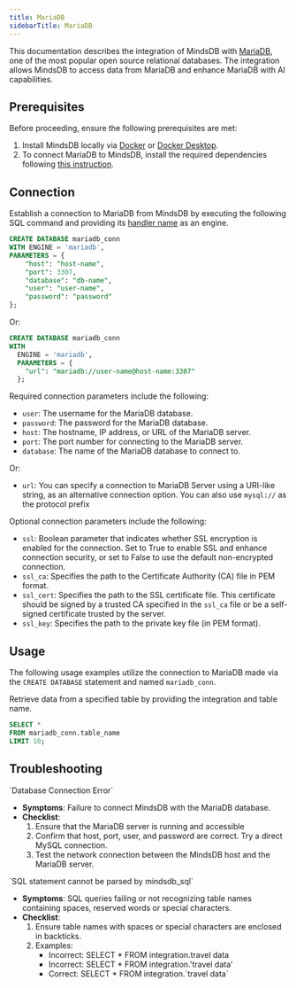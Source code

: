 ```yaml
---
title: MariaDB
sidebarTitle: MariaDB
---
```


This documentation describes the integration of MindsDB with [MariaDB](https://mariadb.org/), one of the most popular open source relational databases.
The integration allows MindsDB to access data from MariaDB and enhance MariaDB with AI capabilities.

## Prerequisites

Before proceeding, ensure the following prerequisites are met:

1. Install MindsDB locally via [Docker](https://docs.mindsdb.com/setup/self-hosted/docker) or [Docker Desktop](https://docs.mindsdb.com/setup/self-hosted/docker-desktop).
2. To connect MariaDB to MindsDB, install the required dependencies following [this instruction](https://docs.mindsdb.com/setup/self-hosted/docker#install-dependencies).

## Connection

Establish a connection to MariaDB from MindsDB by executing the following SQL command and providing its [handler name](https://github.com/mindsdb/mindsdb/tree/main/mindsdb/integrations/handlers/mariadb_handler) as an engine.

```sql
CREATE DATABASE mariadb_conn
WITH ENGINE = 'mariadb', 
PARAMETERS = {
    "host": "host-name",
    "port": 3307,
    "database": "db-name",
    "user": "user-name",
    "password": "password"
};
```

Or:

```sql
CREATE DATABASE mariadb_conn
WITH
  ENGINE = 'mariadb',
  PARAMETERS = {
    "url": "mariadb://user-name@host-name:3307"
  };
```

Required connection parameters include the following:

*    `user`: The username for the MariaDB database.
*    `password`: The password for the MariaDB database.
*    `host`: The hostname, IP address, or URL of the MariaDB server.
*    `port`: The port number for connecting to the MariaDB server.
*    `database`: The name of the MariaDB database to connect to.

Or:

*    `url`: You can specify a connection to MariaDB Server using a URI-like string, as an alternative connection option. You can also use `mysql://` as the protocol prefix

Optional connection parameters include the following:

 * `ssl`: Boolean parameter that indicates whether SSL encryption is enabled for the connection. Set to True to enable SSL and enhance connection security, or set to False to use the default non-encrypted connection. 
 * `ssl_ca`:  Specifies the path to the Certificate Authority (CA) file in PEM format. 
 * `ssl_cert`:  Specifies the path to the SSL certificate file. This certificate should be signed by a trusted CA specified in the `ssl_ca` file or be a self-signed certificate trusted by the server.
 * `ssl_key`: Specifies the path to the private key file (in PEM format).

## Usage

The following usage examples utilize the connection to MariaDB made via the `CREATE DATABASE` statement and named `mariadb_conn`.

Retrieve data from a specified table by providing the integration and table name.

```sql
SELECT *
FROM mariadb_conn.table_name
LIMIT 10;
```

## Troubleshooting

<Warning>
`Database Connection Error`

* **Symptoms**: Failure to connect MindsDB with the MariaDB database.
* **Checklist**:
    1. Ensure that the MariaDB server is running and accessible
    2. Confirm that host, port, user, and password are correct. Try a direct MySQL connection.
    3. Test the network connection between the MindsDB host and the MariaDB server.
</Warning>

<Warning>
`SQL statement cannot be parsed by mindsdb_sql`

* **Symptoms**: SQL queries failing or not recognizing table names containing spaces, reserved words or special characters.
* **Checklist**:
    1. Ensure table names with spaces or special characters are enclosed in backticks.
    2. Examples:
        * Incorrect: SELECT * FROM integration.travel data
        * Incorrect: SELECT * FROM integration.'travel data'
        * Correct: SELECT * FROM integration.\`travel data\`
</Warning>
